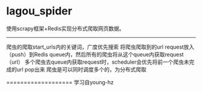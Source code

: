 lagou_spider
===================

使用scrapy框架+Redis实现分布式爬取网页数据。

--------------------------------------------------------
爬虫的爬取start_urls内的关键词，广度优先搜索
将爬虫爬取到的url request放入（push）到Redis queue内，然后所有的爬虫将从这个queue内获取request（url）
多个爬虫去queue内获取request时，scheduler会优先将前一个爬虫未完成的url pop出来
爬虫是可以同时调度多个的，为分布式爬取

===================
学习自young-hz